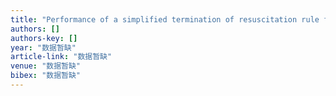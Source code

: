 ```yaml
---
title: "Performance of a simplified termination of resuscitation rule for adult traumatic cardiopulmonary arrest in the prehospital setting"
authors: []
authors-key: []
year: "数据暂缺"
article-link: "数据暂缺"
venue: "数据暂缺"
bibex: "数据暂缺"
---
```

